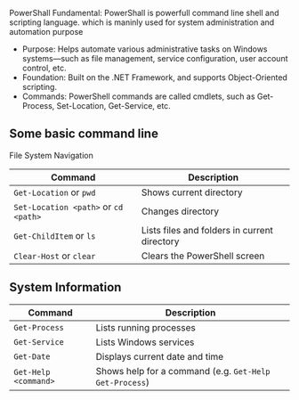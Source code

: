 PowerShall Fundamental: PowerShall is powerfull command line shell and scripting language. which is maninly used for system administration and automation purpose 
- Purpose: Helps automate various administrative tasks on Windows systems—such as file management, service configuration, user account control, etc.
- Foundation: Built on the .NET Framework, and supports Object-Oriented scripting.
- Commands: PowerShell commands are called cmdlets, such as Get-Process, Set-Location, Get-Service, etc.

## Some basic command line
File System Navigation

| Command                              | Description                                  |
| ------------------------------------ | -------------------------------------------- |
| `Get-Location` or `pwd`              | Shows current directory                      |
| `Set-Location <path>` or `cd <path>` | Changes directory                            |
| `Get-ChildItem` or `ls`              | Lists files and folders in current directory |
| `Clear-Host` or `clear`              | Clears the PowerShell screen                 |


## System Information

| Command              | Description                                            |
| -------------------- | ------------------------------------------------------ |
| `Get-Process`        | Lists running processes                                |
| `Get-Service`        | Lists Windows services                                 |
| `Get-Date`           | Displays current date and time                         |
| `Get-Help <command>` | Shows help for a command (e.g. `Get-Help Get-Process`) |
